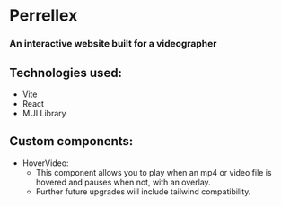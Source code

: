 # Perrellex
### An interactive website built for a videographer

## Technologies used:
- Vite
- React
- MUI Library

## Custom components:
- HoverVideo:
  - This component allows you to play when an mp4 or video file is hovered and pauses when not, with an overlay.
  - Further future upgrades will include tailwind compatibility.

